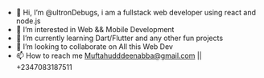 - 👋 Hi, I’m @ultronDebugs, i am a fullstack web developer using react and node.js
- 👀 I’m interested in Web && Mobile Development
- 🌱 I’m currently learning Dart/Flutter and any other fun projects
- 💞️ I’m looking to collaborate on All this Web Dev 
- 📫 How to reach me Muftahudddeenabba@gmail.com || +2347083187511

<!---
ultronDebugs/ultronDebugs is a ✨ special ✨ repository because its `README.md` (this file) appears on your GitHub profile.
You can click the Preview link to take a look at your changes.
--->
